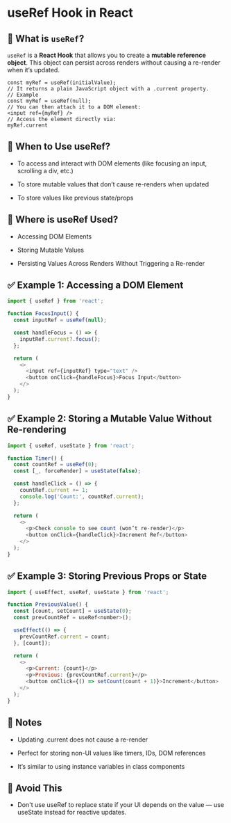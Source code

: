 # useRef Hook in React

## 📌 What is `useRef`?

`useRef` is a **React Hook** that allows you to create a **mutable reference object**. This object can persist across renders without causing a re-render when it’s updated.

```tsx
const myRef = useRef(initialValue);
// It returns a plain JavaScript object with a .current property.
// Example
const myRef = useRef(null);
// You can then attach it to a DOM element:
<input ref={myRef} />
// Access the element directly via:
myRef.current
```
## 🧠 When to Use useRef?
- To access and interact with DOM elements (like focusing an input, scrolling a div, etc.)

- To store mutable values that don’t cause re-renders when updated

- To store values like previous state/props

## 📍 Where is useRef Used?
- Accessing DOM Elements

- Storing Mutable Values

- Persisting Values Across Renders Without Triggering a Re-render

## ✅ Example 1: Accessing a DOM Element

```js
import { useRef } from 'react';

function FocusInput() {
  const inputRef = useRef(null);

  const handleFocus = () => {
    inputRef.current?.focus();
  };

  return (
    <>
      <input ref={inputRef} type="text" />
      <button onClick={handleFocus}>Focus Input</button>
    </>
  );
}
```
## ✅ Example 2: Storing a Mutable Value Without Re-rendering
```js
import { useRef, useState } from 'react';

function Timer() {
  const countRef = useRef(0);
  const [_, forceRender] = useState(false);

  const handleClick = () => {
    countRef.current += 1;
    console.log('Count:', countRef.current);
  };

  return (
    <>
      <p>Check console to see count (won’t re-render)</p>
      <button onClick={handleClick}>Increment Ref</button>
    </>
  );
}
```
## ✅ Example 3: Storing Previous Props or State
```js
import { useEffect, useRef, useState } from 'react';

function PreviousValue() {
  const [count, setCount] = useState(0);
  const prevCountRef = useRef<number>();

  useEffect(() => {
    prevCountRef.current = count;
  }, [count]);

  return (
    <>
      <p>Current: {count}</p>
      <p>Previous: {prevCountRef.current}</p>
      <button onClick={() => setCount(count + 1)}>Increment</button>
    </>
  );
}
```
## 📝 Notes
- Updating .current does not cause a re-render

- Perfect for storing non-UI values like timers, IDs, DOM references

- It’s similar to using instance variables in class components

## 🚫 Avoid This
- Don't use useRef to replace state if your UI depends on the value — use useState instead for reactive updates.
